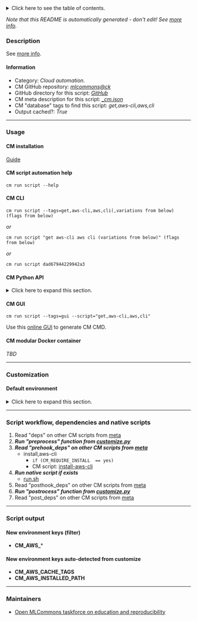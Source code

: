<details>
<summary>Click here to see the table of contents.</summary>

* [Description](#description)
* [Information](#information)
* [Usage](#usage)
  * [ CM installation](#cm-installation)
  * [ CM script automation help](#cm-script-automation-help)
  * [ CM CLI](#cm-cli)
  * [ CM Python API](#cm-python-api)
  * [ CM GUI](#cm-gui)
  * [ CM modular Docker container](#cm-modular-docker-container)
* [Customization](#customization)
  * [ Default environment](#default-environment)
* [Script workflow, dependencies and native scripts](#script-workflow-dependencies-and-native-scripts)
* [Script output](#script-output)
* [New environment keys (filter)](#new-environment-keys-(filter))
* [New environment keys auto-detected from customize](#new-environment-keys-auto-detected-from-customize)
* [Maintainers](#maintainers)

</details>

*Note that this README is automatically generated - don't edit! See [more info](README-extra.md).*

### Description


See [more info](README-extra.md).

#### Information

* Category: *Cloud automation.*
* CM GitHub repository: *[mlcommons@ck](https://github.com/mlcommons/ck/tree/master/cm-mlops)*
* GitHub directory for this script: *[GitHub](https://github.com/mlcommons/ck/tree/master/cm-mlops/script/get-aws-cli)*
* CM meta description for this script: *[_cm.json](_cm.json)*
* CM "database" tags to find this script: *get,aws-cli,aws,cli*
* Output cached?: *True*
___
### Usage

#### CM installation

[Guide](https://github.com/mlcommons/ck/blob/master/docs/installation.md)

#### CM script automation help

```cm run script --help```

#### CM CLI

`cm run script --tags=get,aws-cli,aws,cli(,variations from below) (flags from below)`

*or*

`cm run script "get aws-cli aws cli (variations from below)" (flags from below)`

*or*

`cm run script dad67944229942a3`

#### CM Python API

<details>
<summary>Click here to expand this section.</summary>

```python

import cmind

r = cmind.access({'action':'run'
                  'automation':'script',
                  'tags':'get,aws-cli,aws,cli'
                  'out':'con',
                  ...
                  (other input keys for this script)
                  ...
                 })

if r['return']>0:
    print (r['error'])

```

</details>


#### CM GUI

```cm run script --tags=gui --script="get,aws-cli,aws,cli"```

Use this [online GUI](https://cKnowledge.org/cm-gui/?tags=get,aws-cli,aws,cli) to generate CM CMD.

#### CM modular Docker container

*TBD*

___
### Customization

#### Default environment

<details>
<summary>Click here to expand this section.</summary>

These keys can be updated via --env.KEY=VALUE or "env" dictionary in @input.json or using script flags.


</details>

___
### Script workflow, dependencies and native scripts

  1. Read "deps" on other CM scripts from [meta](https://github.com/mlcommons/ck/tree/master/cm-mlops/script/get-aws-cli/_cm.json)
  1. ***Run "preprocess" function from [customize.py](https://github.com/mlcommons/ck/tree/master/cm-mlops/script/get-aws-cli/customize.py)***
  1. ***Read "prehook_deps" on other CM scripts from [meta](https://github.com/mlcommons/ck/tree/master/cm-mlops/script/get-aws-cli/_cm.json)***
     * install,aws-cli
       * `if (CM_REQUIRE_INSTALL  == yes)`
       - CM script: [install-aws-cli](https://github.com/mlcommons/ck/tree/master/cm-mlops/script/install-aws-cli)
  1. ***Run native script if exists***
     * [run.sh](https://github.com/mlcommons/ck/tree/master/cm-mlops/script/get-aws-cli/run.sh)
  1. Read "posthook_deps" on other CM scripts from [meta](https://github.com/mlcommons/ck/tree/master/cm-mlops/script/get-aws-cli/_cm.json)
  1. ***Run "postrocess" function from [customize.py](https://github.com/mlcommons/ck/tree/master/cm-mlops/script/get-aws-cli/customize.py)***
  1. Read "post_deps" on other CM scripts from [meta](https://github.com/mlcommons/ck/tree/master/cm-mlops/script/get-aws-cli/_cm.json)
___
### Script output
#### New environment keys (filter)

* **CM_AWS_***
#### New environment keys auto-detected from customize

* **CM_AWS_CACHE_TAGS**
* **CM_AWS_INSTALLED_PATH**
___
### Maintainers

* [Open MLCommons taskforce on education and reproducibility](https://github.com/mlcommons/ck/blob/master/docs/mlperf-education-workgroup.md)